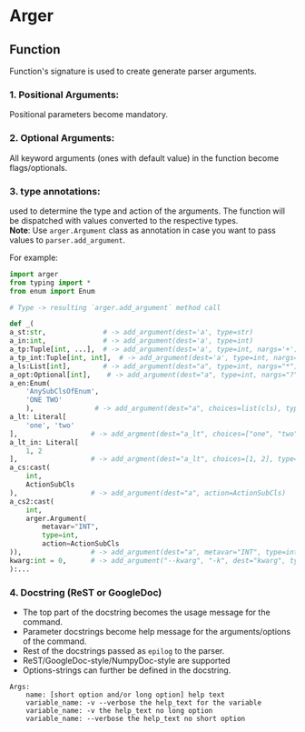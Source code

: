 # Arger

## Function
Function's signature is used to create generate parser arguments.

### 1. Positional Arguments:
Positional parameters become mandatory.

### 2. Optional Arguments:
All keyword arguments (ones with default value) in the function become flags/optionals.

### 3. type annotations:
used to determine the type and action of the arguments.
The function will be dispatched with values converted to the respective types.  
**Note**: Use `arger.Argument` class as annotation in case you want to pass values to `parser.add_argument`.

For example:

```py
import arger
from typing import *
from enum import Enum

# Type -> resulting `arger.add_argument` method call

def _(
a_st:str,              # -> add_argument(dest='a', type=str)
a_in:int,              # -> add_argument(dest='a', type=int)
a_tp:Tuple[int, ...],  # -> add_argument(dest='a', type=int, nargs='+') : one or more
a_tp_int:Tuple[int, int],  # -> add_argument(dest='a', type=int, nargs='2') : consumes 2 positional
a_ls:List[int],        # -> add_argument(dest="a", type=int, nargs="*") : zero or more
a_opt:Optional[int],    # -> add_argument(dest="a", type=int, nargs="?") : zero or one positional
a_en:Enum(
    'AnySubClsOfEnum',
    'ONE TWO'
    ),               # -> add_argument(dest="a", choices=list(cls), type=lambda x: cls[x]) : accepts str from cli and returns as an Enum.
a_lt: Literal[
    'one', 'two'
],                  # -> add_argment(dest="a_lt", choices=["one", "two"], type=str) : accepts str from cli and returns the same
a_lt_in: Literal[
    1, 2
],                  # -> add_argment(dest="a_lt", choices=[1, 2], type=int) : accepts str from cli and returns int
a_cs:cast(
    int,
    ActionSubCls
),                  # -> add_argument(dest="a", action=ActionSubCls)
a_cs2:cast(
    int,
    arger.Argument(
        metavar="INT",
        type=int,
        action=ActionSubCls
)),                 # -> add_argument(dest="a", metavar="INT", type=int, action=ActionSubCls) : all the arguments to the `Argument` will get delegated to add_argument
kwarg:int = 0,      # -> add_argument("--kwarg", "-k", dest="kwarg", type=int, default=0)
):...
```

### 4. Docstring (ReST or GoogleDoc)
- The top part of the docstring becomes the usage message for the command.
- Parameter docstrings become help message for the arguments/options of the command.
- Rest of the docstrings passed as `epilog` to the parser.
- ReST/GoogleDoc-style/NumpyDoc-style are supported
- Options-strings can further be defined in the docstring.

```pydocstring
Args:
    name: [short option and/or long option] help text
    variable_name: -v --verbose the help_text for the variable
    variable_name: -v the help_text no long option
    variable_name: --verbose the help_text no short option
```
